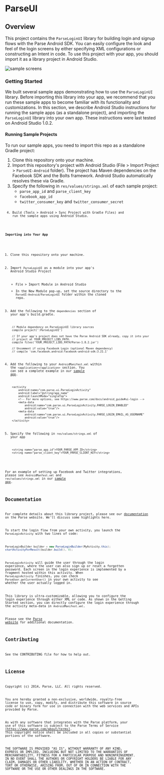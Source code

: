 # ParseUI
## Overview
This project contains the `ParseLoginUI` library for building login and signup flows with the Parse Android SDK.
You can easily configure the look and feel of the login screens by either specifying XML configurations or constructing an Intent in code.
To use this project with your app, you should import it as a library project in Android Studio.

![sample screens](http://parseui-android.parseapp.com/images/parse_login_sample_screens.png)

### Getting Started
We built several sample apps demonstrating how to use the `ParseLoginUI` library.  Before importing
this library into your app, we recommend that you run these sample apps to become familiar with its
functionality and customizations.  In this section, we describe Android Studio instructions for
running the sample apps (as a standalone project), and importing the `ParseLoginUI` library into
your own app.  These instructions were last tested on Android Studio 1.0.2.

#### Running Sample Projects
To run our sample apps, you need to import this repo as a standalone Gradle project:

1. Clone this repository onto your machine.
2. Import this repository's project with Android Studio (File > Import Project > `ParseUI-Android` folder). The project has Maven dependencies on the Facebook SDK and the Bolts framework.  Android Studio automatically resolves these via Gradle.
3. Specify the following in `res/values/strings.xml` of each sample project:
    * <code>parse_app_id</code> and <code>parse_client_key</code>
    * <code>facebook_app_id</code>
    * <code>twitter_consumer_key</code> and <code>twitter_consumer_secret<code>
4. Build (Tools > Android > Sync Project with Gradle Files) and run the sample apps using Android Studio.

#### Importing into Your App
1. Clone this repository onto your machine.
2. Import `ParseLoginUI` as a module into your app's Android Studio Project
    * File > Import Module in Android Studio
    * In the New Module pop-up, set the source directory to the `ParseUI-Android/ParseLoginUI` folder within the cloned repo.
3. Add the following to the `dependencies` section of your app's build.gradle.

        // Module dependency on ParseLoginUI library sources
        compile project(':ParseLoginUI')

        // If your app's project does not have the Parse Android SDK already, copy it into your
        // project at YOUR_PROJECT_LIBS_PATH.
        compile files('YOUR_PROJECT_LIBS_PATH/Parse-1.8.2.jar')

        // Uncomment if using Facebook Login (optional Maven dependency)
        // compile 'com.facebook.android:facebook-android-sdk:3.21.1'

4. Add the following to your `AndroidManifest.xml` within the `<application></application>` section.  You can see a complete example in our [sample app](https://github.com/ParsePlatform/ParseUI-Android/blob/master/ParseLoginSampleBasic/AndroidManifest.xml).

        <activity
            android:name="com.parse.ui.ParseLoginActivity"
            android:label="@string/app_name"
            android:launchMode="singleTop">
            <!-- For more options, see https://www.parse.com/docs/android_guide#ui-login -->
            <meta-data
                android:name="com.parse.ui.ParseLoginActivity.PARSE_LOGIN_ENABLED"
                android:value="true"/>
            <meta-data
                android:name="com.parse.ui.ParseLoginActivity.PARSE_LOGIN_EMAIL_AS_USERNAME"
                android:value="true"/>
        </activity>

5. Specify the following in `res/values/strings.xml` of your app

        <string name="parse_app_id">YOUR_PARSE_APP_ID</string>
        <string name="parse_client_key">YOUR_PARSE_CLIENT_KEY</string>

For an example of setting up Facebook and Twitter integrations, please see `AndroidManfest.xml` and `res/values/strings.xml` in our [sample app](https://github.com/ParsePlatform/ParseUI-Android/blob/master/ParseLoginSampleBasic).

## Documentation
For complete details about this library project, please see our [documentation](https://www.parse.com/docs/android_guide#ui-login) on the Parse website.
We'll discuss some highlights here.

To start the login flow from your own activity, you launch the `ParseLoginActivity` with two lines of code:

```java
ParseLoginBuilder builder = new ParseLoginBuilder(MyActivity.this);
startActivityForResult(builder.build(), 0);
```

`ParseLoginActivity` will guide the user through the login experience, where the user can also sign up or reset a forgotten password.
Each screen in the login experience is implemented by a fragment hosted within this activity.
When `ParseLoginActivity` finishes, you can check `ParseUser.getCurrentUser()` in your own activity to see whether the user actually logged in.

This library is ultra-customizable, allowing you to configure the login experience through either XML or code.
As shown in the Getting Started section, you can directly configure the login experience through the activity
meta-data in `AndroidManifest.xml`.

Please see the [Parse website](https://www.parse.com/docs/android_guide#ui-login) for additional documentation.

## Contributing
See the CONTRIBUTING file for how to help out.

## License
Copyright (c) 2014, Parse, LLC. All rights reserved.

You are hereby granted a non-exclusive, worldwide, royalty-free license to use,
copy, modify, and distribute this software in source code or binary form for use
in connection with the web services and APIs provided by Parse.

As with any software that integrates with the Parse platform, your use of
this software is subject to the Parse Terms of Service
[https://www.parse.com/about/terms]. This copyright notice shall be
included in all copies or substantial portions of the software.

THE SOFTWARE IS PROVIDED "AS IS", WITHOUT WARRANTY OF ANY KIND, EXPRESS OR
IMPLIED, INCLUDING BUT NOT LIMITED TO THE WARRANTIES OF MERCHANTABILITY, FITNESS
FOR A PARTICULAR PURPOSE AND NONINFRINGEMENT. IN NO EVENT SHALL THE AUTHORS OR
COPYRIGHT HOLDERS BE LIABLE FOR ANY CLAIM, DAMAGES OR OTHER LIABILITY, WHETHER
IN AN ACTION OF CONTRACT, TORT OR OTHERWISE, ARISING FROM, OUT OF OR IN
CONNECTION WITH THE SOFTWARE OR THE USE OR OTHER DEALINGS IN THE SOFTWARE.